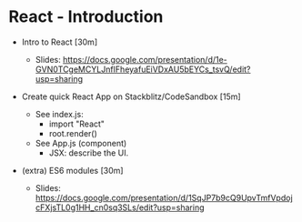 

# React - Introduction



- Intro to React [30m]
  - Slides: https://docs.google.com/presentation/d/1e-GVN0TCgeMCYLJnfIFheyafuEiVDxAU5bEYCs_tsvQ/edit?usp=sharing



- Create quick React App on Stackblitz/CodeSandbox [15m]
  - See index.js:
    - import "React"
    - root.render()
  - See App.js (component)
    - JSX: describe the UI.



- (extra) ES6 modules [30m]
  - Slides: https://docs.google.com/presentation/d/1SqJP7b9cQ9UpvTmfVpdojcFXjsTL0g1HH_cn0sq3SLs/edit?usp=sharing


